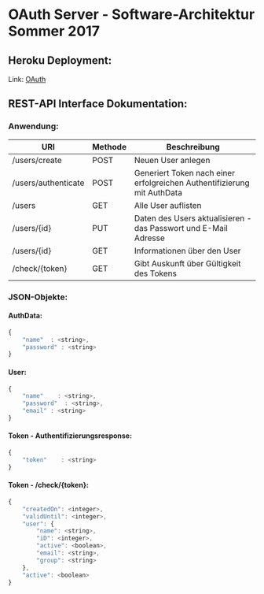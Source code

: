 # OAuth Server - Software-Architektur Sommer 2017

## Heroku Deployment:

Link: [OAuth](http://auth-server-ezschein.herokuapp.com/oauth/)

## REST-API Interface Dokumentation:

### Anwendung:

URI|Methode|Beschreibung
--- | --- | --- 
/users/create|POST|Neuen User anlegen
/users/authenticate|POST|Generiert Token nach einer erfolgreichen Authentifizierung mit AuthData
/users|GET|Alle User auflisten
/users/{id}|PUT|Daten des Users aktualisieren - das Passwort und E-Mail Adresse
/users/{id}|GET|Informationen über den User
/check/{token}|GET|Gibt Auskunft über Gültigkeit des Tokens


### JSON-Objekte:
#### AuthData:
```javascript
{
    "name"  : <string>,
    "password" : <string>
}
```
#### User:
```javascript
{
    "name"    : <string>,
    "password"  : <string>,
    "email" : <string>
}
```
#### Token - Authentifizierungsresponse:
```javascript
{
    "token"    : <string>
}
```
#### Token - /check/{token}:
```javascript
{
    "createdOn": <integer>,
    "validUntil": <integer>,
    "user": {
        "name": <string>,
        "iD": <integer>,
        "active": <boolean>,
        "email": <string>,
        "group": <string>
    },
    "active": <boolean>
}
```

